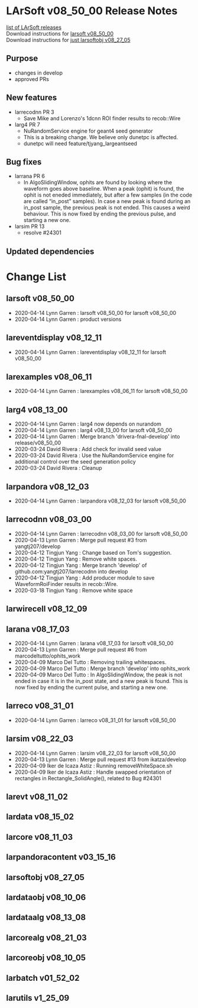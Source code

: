 # LArSoft v08_50_00 Release Notes



[list of LArSoft releases](LArSoft_release_list)  
Download instructions for [larsoft v08_50_00](https://scisoft.fnal.gov/scisoft/bundles/larsoft/v08_50_00/larsoft-v08_50_00.html)  
Download instructions for [just larsoftobj v08_27_05](https://scisoft.fnal.gov/scisoft/bundles/larsoftobj/v08_27_05/larsoftobj-v08_27_05.html)

## Purpose

-   changes in develop
-   approved PRs

## New features

-   larrecodnn PR 3
    -   Save Mike and Lorenzo's 1dcnn ROI finder results to recob::Wire
-   larg4 PR 7
    -   NuRandomService engine for geant4 seed generator
    -   This is a breaking change. We believe only dunetpc is affected.
    -   dunetpc will need feature/tjyang_largeantseed

## Bug fixes

-   larrana PR 6
    -   In AlgoSlidingWindow, ophits are found by looking where the waveform goes above baseline. When a peak (ophit) is found, the ophit is not eneded immediately, but after a few samples (in the code are called “in_post” samples). In case a new peak is found during an in_post sample, the previous peak is not ended. This causes a weird behaviour. This is now fixed by ending the previous pulse, and starting a new one.
-   larsim PR 13
    -   resolve \#24301

## Updated dependencies

# Change List

## larsoft v08_50_00

-   2020-04-14 Lynn Garren : larsoft v08_50_00 for larsoft v08_50_00
-   2020-04-14 Lynn Garren : product versions

## lareventdisplay v08_12_11

-   2020-04-14 Lynn Garren : lareventdisplay v08_12_11 for larsoft v08_50_00

## larexamples v08_06_11

-   2020-04-14 Lynn Garren : larexamples v08_06_11 for larsoft v08_50_00

## larg4 v08_13_00

-   2020-04-14 Lynn Garren : larg4 now depends on nurandom
-   2020-04-14 Lynn Garren : larg4 v08_13_00 for larsoft v08_50_00
-   2020-04-14 Lynn Garren : Merge branch 'drivera-fnal-develop' into release/v08_50_00
-   2020-03-24 David Rivera : Add check for invalid seed value
-   2020-03-24 David Rivera : Use the NuRandomService engine for additional control over the seed generation policy
-   2020-03-24 David Rivera : Cleanup

## larpandora v08_12_03

-   2020-04-14 Lynn Garren : larpandora v08_12_03 for larsoft v08_50_00

## larrecodnn v08_03_00

-   2020-04-14 Lynn Garren : larrecodnn v08_03_00 for larsoft v08_50_00
-   2020-04-13 Lynn Garren : Merge pull request \#3 from yangtj207/develop
-   2020-04-12 Tingjun Yang : Change based on Tom's suggestion.
-   2020-04-12 Tingjun Yang : Remove white spaces.
-   2020-04-12 Tingjun Yang : Merge branch 'develop' of github.com:yangtj207/larrecodnn into develop
-   2020-04-12 Tingjun Yang : Add producer module to save WaveformRoiFinder results in recob::Wire.
-   2020-03-18 Tingjun Yang : Remove white space

## larwirecell v08_12_09

## larana v08_17_03

-   2020-04-14 Lynn Garren : larana v08_17_03 for larsoft v08_50_00
-   2020-04-13 Lynn Garren : Merge pull request \#6 from marcodeltutto/ophits_work
-   2020-04-09 Marco Del Tutto : Removing trailing whitespaces.
-   2020-04-09 Marco Del Tutto : Merge branch 'develop' into ophits_work
-   2020-04-09 Marco Del Tutto : In AlgoSlidingWindow, the peak is not ended in case it is in the in_post state, and a new peak is found. This is now fixed by ending the current pulse, and starting a new one.

## larreco v08_31_01

-   2020-04-14 Lynn Garren : larreco v08_31_01 for larsoft v08_50_00

## larsim v08_22_03

-   2020-04-14 Lynn Garren : larsim v08_22_03 for larsoft v08_50_00
-   2020-04-13 Lynn Garren : Merge pull request \#13 from ikatza/develop
-   2020-04-09 Iker de Icaza Astiz : Running removeWhiteSpace.sh
-   2020-04-09 Iker de Icaza Astiz : Handle swapped orientation of rectangles in Rectangle_SolidAngle(), related to Bug \#24301

## larevt v08_11_02

## lardata v08_15_02

## larcore v08_11_03

## larpandoracontent v03_15_16

## larsoftobj v08_27_05

## lardataobj v08_10_06

## lardataalg v08_13_08

## larcorealg v08_21_03

## larcoreobj v08_10_05

## larbatch v01_52_02

## larutils v1_25_09
